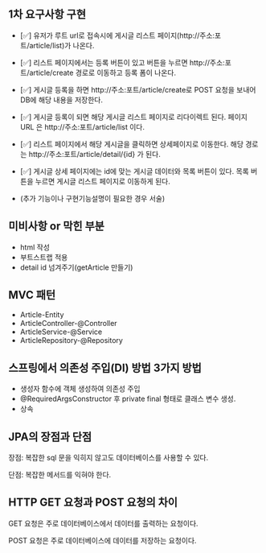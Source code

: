 ## 1차 요구사항 구현
- [✅] 유저가 루트 url로 접속시에 게시글 리스트 페이지(http://주소:포트/article/list)가 나온다.
- [✅] 리스트 페이지에서는 등록 버튼이 있고 버튼을 누르면 http://주소:포트/article/create 경로로 이동하고 등록 폼이 나온다.
- [✅] 게시글 등록을 하면 http://주소:포트/article/create로 POST 요청을 보내어 DB에 해당 내용을 저장한다.
- [✅] 게시글 등록이 되면 해당 게시글 리스트 페이지로 리다이렉트 된다. 페이지 URL 은 http://주소:포트/article/list 이다.
- [✅] 리스트 페이지에서 해당 게시글을 클릭하면 상세페이지로 이동한다. 해당 경로는 http://주소:포트/article/detail/{id} 가 된다.
- [✅] 게시글 상세 페이지에는 id에 맞는 게시글 데이터와 목록 버튼이 있다. 목록 버튼을 누르면 게시글 리스트 페이지로 이동하게 된다.

- (추가 기능이나 구현기능설명이 필요한 경우 서술)

## 미비사항 or 막힌 부분
- html 작성
- 부트스트랩 적용
- detail id 넘겨주기(getArticle 만들기)


## MVC 패턴
- Article-Entity
- ArticleController-@Controller
- ArticleService-@Service
- ArticleRepository-@Repository

## 스프링에서 의존성 주입(DI) 방법 3가지 방법
- 생성자 함수에 객체 생성하여 의존성 주입
- @RequiredArgsConstructor 후 private final 형태로 클래스 변수 생성.
- 상속

## JPA의 장점과 단점
장점: 복잡한 sql 문을 익히지 않고도 데이터베이스를 사용할 수 있다.

단점: 복잡한 메서드를 익혀야 한다.

## HTTP GET 요청과 POST 요청의 차이
GET 요청은 주로 데이터베이스에서 데이터를 출력하는 요청이다.

POST 요청은 주로 데이터베이스에 데이터를 저장하는 요청이다.